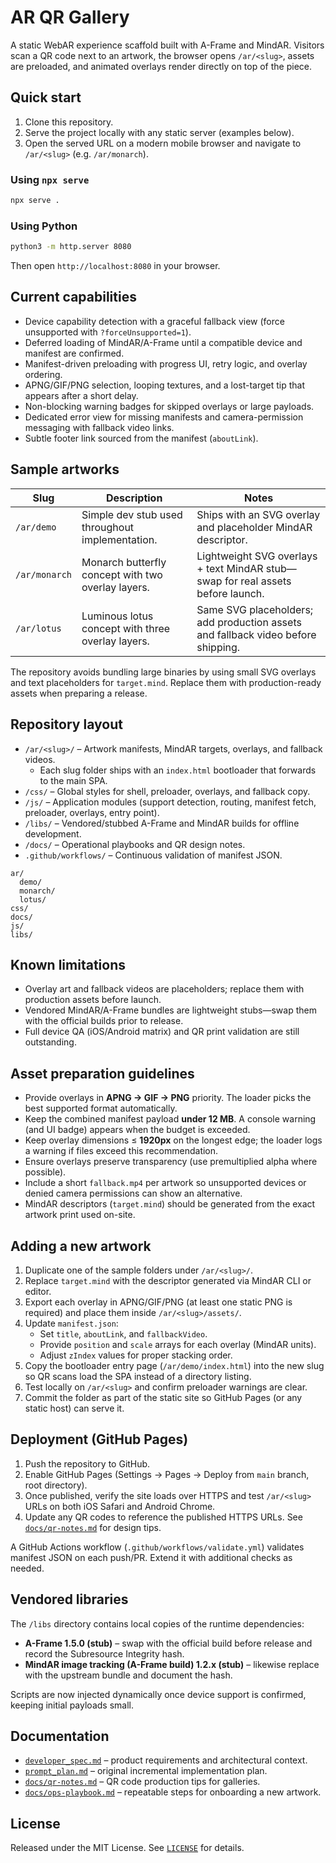 # AR QR Gallery

A static WebAR experience scaffold built with A-Frame and MindAR. Visitors scan a QR code next to an artwork, the browser opens `/ar/<slug>`, assets are preloaded, and animated overlays render directly on top of the piece.

## Quick start

1. Clone this repository.
2. Serve the project locally with any static server (examples below).
3. Open the served URL on a modern mobile browser and navigate to `/ar/<slug>` (e.g. `/ar/monarch`).

### Using `npx serve`

```bash
npx serve .
```

### Using Python

```bash
python3 -m http.server 8080
```

Then open `http://localhost:8080` in your browser.

## Current capabilities

- Device capability detection with a graceful fallback view (force unsupported with `?forceUnsupported=1`).
- Deferred loading of MindAR/A-Frame until a compatible device and manifest are confirmed.
- Manifest-driven preloading with progress UI, retry logic, and overlay ordering.
- APNG/GIF/PNG selection, looping textures, and a lost-target tip that appears after a short delay.
- Non-blocking warning badges for skipped overlays or large payloads.
- Dedicated error view for missing manifests and camera-permission messaging with fallback video links.
- Subtle footer link sourced from the manifest (`aboutLink`).

## Sample artworks

| Slug | Description | Notes |
| ---- | ----------- | ----- |
| `/ar/demo` | Simple dev stub used throughout implementation. | Ships with an SVG overlay and placeholder MindAR descriptor.
| `/ar/monarch` | Monarch butterfly concept with two overlay layers. | Lightweight SVG overlays + text MindAR stub—swap for real assets before launch.
| `/ar/lotus` | Luminous lotus concept with three overlay layers. | Same SVG placeholders; add production assets and fallback video before shipping.

The repository avoids bundling large binaries by using small SVG overlays and text placeholders for `target.mind`. Replace them with production-ready assets when preparing a release.

## Repository layout

- `/ar/<slug>/` – Artwork manifests, MindAR targets, overlays, and fallback videos.
  - Each slug folder ships with an `index.html` bootloader that forwards to the main SPA.
- `/css/` – Global styles for shell, preloader, overlays, and fallback copy.
- `/js/` – Application modules (support detection, routing, manifest fetch, preloader, overlays, entry point).
- `/libs/` – Vendored/stubbed A-Frame and MindAR builds for offline development.
- `/docs/` – Operational playbooks and QR design notes.
- `.github/workflows/` – Continuous validation of manifest JSON.

```text
ar/
  demo/
  monarch/
  lotus/
css/
docs/
js/
libs/
```

## Known limitations

- Overlay art and fallback videos are placeholders; replace them with production assets before launch.
- Vendored MindAR/A-Frame bundles are lightweight stubs—swap them with the official builds prior to release.
- Full device QA (iOS/Android matrix) and QR print validation are still outstanding.

## Asset preparation guidelines

- Provide overlays in **APNG → GIF → PNG** priority. The loader picks the best supported format automatically.
- Keep the combined manifest payload **under 12&nbsp;MB**. A console warning (and UI badge) appears when the budget is exceeded.
- Keep overlay dimensions ≤ **1920px** on the longest edge; the loader logs a warning if files exceed this recommendation.
- Ensure overlays preserve transparency (use premultiplied alpha where possible).
- Include a short `fallback.mp4` per artwork so unsupported devices or denied camera permissions can show an alternative.
- MindAR descriptors (`target.mind`) should be generated from the exact artwork print used on-site.

## Adding a new artwork

1. Duplicate one of the sample folders under `/ar/<slug>/`.
2. Replace `target.mind` with the descriptor generated via MindAR CLI or editor.
3. Export each overlay in APNG/GIF/PNG (at least one static PNG is required) and place them inside `/ar/<slug>/assets/`.
4. Update `manifest.json`:
   - Set `title`, `aboutLink`, and `fallbackVideo`.
   - Provide `position` and `scale` arrays for each overlay (MindAR units).
   - Adjust `zIndex` values for proper stacking order.
5. Copy the bootloader entry page (`/ar/demo/index.html`) into the new slug so QR scans load the SPA instead of a directory listing.
6. Test locally on `/ar/<slug>` and confirm preloader warnings are clear.
7. Commit the folder as part of the static site so GitHub Pages (or any static host) can serve it.

## Deployment (GitHub Pages)

1. Push the repository to GitHub.
2. Enable GitHub Pages (Settings → Pages → Deploy from `main` branch, root directory).
3. Once published, verify the site loads over HTTPS and test `/ar/<slug>` URLs on both iOS Safari and Android Chrome.
4. Update any QR codes to reference the published HTTPS URLs. See [`docs/qr-notes.md`](./docs/qr-notes.md) for design tips.

A GitHub Actions workflow (`.github/workflows/validate.yml`) validates manifest JSON on each push/PR. Extend it with additional checks as needed.

## Vendored libraries

The `/libs` directory contains local copies of the runtime dependencies:

- **A-Frame 1.5.0 (stub)** – swap with the official build before release and record the Subresource Integrity hash.
- **MindAR image tracking (A-Frame build) 1.2.x (stub)** – likewise replace with the upstream bundle and document the hash.

Scripts are now injected dynamically once device support is confirmed, keeping initial payloads small.

## Documentation

- [`developer_spec.md`](./developer_spec.md) – product requirements and architectural context.
- [`prompt_plan.md`](./prompt_plan.md) – original incremental implementation plan.
- [`docs/qr-notes.md`](./docs/qr-notes.md) – QR code production tips for galleries.
- [`docs/ops-playbook.md`](./docs/ops-playbook.md) – repeatable steps for onboarding a new artwork.

## License

Released under the MIT License. See [`LICENSE`](./LICENSE) for details.

